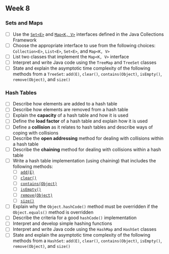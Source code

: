 ## Week 8

### Sets and Maps

* [ ] Use the [`Set<E>`](http://javadoc.taylorial.com/java.base/util/Set.html) and [`Map<K, V>`](http://javadoc.taylorial.com/java.base/util/Map.html) interfaces defined in the Java Collections Framework
* [ ] Choose the appropriate interface to use from the following choices: `Collection<E>`, `List<E>`, `Set<E>`, and `Map<K, V>`
* [ ] List two classes that implement the `Map<K, V>` interface
* [ ] Interpret and write Java code using the `TreeMap` and `TreeSet` classes
* [ ] State and explain the asymptotic time complexity of the following methods from a `TreeSet`: `add(E)`, `clear()`, `contains(Object)`, `isEmpty()`, `remove(Object)`, and `size()`

### Hash Tables

* [ ] Describe how elements are added to a hash table
* [ ] Describe how elements are removed from a hash table
* [ ] Explain the **capacity** of a hash table and how it is used
* [ ] Define the **load factor** of a hash table and explain how it is used
* [ ] Define a **collision** as it relates to hash tables and describe ways of coping with collisions
* [ ] Describe the **open addressing** method for dealing with collisions within a hash table
* [ ] Describe the **chaining** method for dealing with collisions within a hash table
* [ ] Write a hash table implementation (using chaining) that includes the following methods:
    * [ ] [`add(E)`](http://javadoc.taylorial.com/java.base/util/Set.html#add%28E%29)
    * [ ] [`clear()`](http://javadoc.taylorial.com/java.base/util/Set.html#clear%28%29)
    * [ ] [`contains(Object)`](http://javadoc.taylorial.com/java.base/util/Set.html#contains%28java.lang.Object%29)
    * [ ] [`isEmpty()`](http://javadoc.taylorial.com/java.base/util/Set.html#isEmpty%28%29)
    * [ ] [`remove(Object)`](http://javadoc.taylorial.com/java.base/util/Set.html#remove%28java.lang.Object%29)
    * [ ] [`size()`](http://javadoc.taylorial.com/java.base/util/Set.html#size%28%29)
* [ ] Explain why the `Object.hashCode()` method must be overridden if the `Object.equals()` method is overridden
* [ ] Describe the criteria for a good `hashCode()` implementation
* [ ] Interpret and develop simple hashing functions
* [ ] Interpret and write Java code using the `HashMap` and `HashSet` classes
* [ ] State and explain the asymptotic time complexity of the following methods from a `HashSet`: `add(E)`, `clear()`, `contains(Object)`, `isEmpty()`, `remove(Object)`, and `size()`
